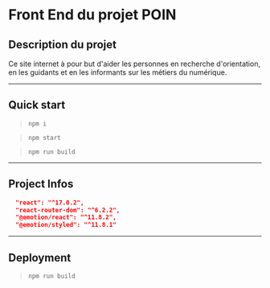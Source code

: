 # Front End du projet POIN

## Description du projet

Ce site internet à pour but d'aider les personnes en recherche d'orientation, en les guidants et en les informants sur les métiers du numérique.

---

## Quick start

> `npm i`

> `npm start`

> `npm run build`

---

## Project Infos

```json
  "react": "^17.0.2",
  "react-router-dom": "^6.2.2",
  "@emotion/react": "^11.8.2",
  "@emotion/styled": "^11.8.1"
```

---

## Deployment

> `npm run build`
